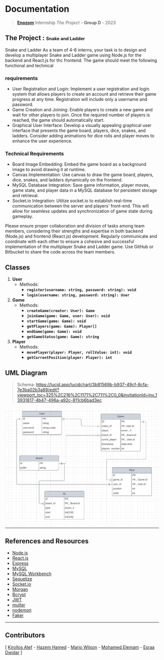 # Documentation

> **[Enozom](https://enozom.com/)** Internship *The Project* - **Group D** - 2023

## The Project : <small><small>Snake and Ladder</small></small>

Snake and Ladder As a team of 4-6 interns, your task is to design and develop a multiplayer Snake and Ladder game using Node.js for the backend and React.js for thc frontend.
The game should meet the following functional and technical

### requirements

- User Registration and Login: Implement a user registration and login system that allows players to create an account and retrieve their game progress at any time. Registration will include only a username and password.
- Game Creation and Joining: Enable players to create a new game and wait for other players to join. Once the required number of players is reached, the game should automatically start.
- Graphical User Interface: Develop a visually appealing graphical user interface that presents the game board, players, dice, snakes, and ladders. Consider adding animations for dice rolls and player moves to enhance the user experience.

### Technical Requirements

- Board Image Embedding: Embed the game board as a background image to avoid drawing it at runtime.
- Canvas Implementation: Use canvas to draw the game board, players, dice, snakes, and ladders dynamically on the frontend.
- MySQL Database Integration: Save game information, player moves, game state, and player data in a MySQL database for persistent storage and retrieval.
- Socket.io Integration: Utilize socket.io to establish real-time communication between the server and players' front-end. This will allow for seamless updates and synchronization of game state during gameplay.

Please ensure proper collaboration and division of tasks among team members, considering their strengths and expertise in both backend (Node.js) and frontend (React.js) development. Regularly communicate and coordinate with each other to ensure a cohesive and successful implementation of the multiplayer Snake and Ladder game. Use GitHub or Bitbucket to share the code across the team members.

## Classes

1. **User**
   - Methods:
     - **`register(username: string, password: string): void`**
     - **`login(username: string, password: string): User`**
2. **Game**
   - Methods:
     - **`createGame(creator: User): Game`**
     - **`joinGame(game: Game, user: User): void`**
     - **`startGame(game: Game): void`**
     - **`getPlayers(game: Game): Player[]`**
     - **`endGame(game: Game): void`**
     - **`getGameStatus(game: Game): string`**
3. **Player**
   - Methods:
     - **`movePlayer(player: Player, rollValue: int): void`**
     - **`getCurrentPosition(player: Player): int`**

## UML Diagram

> Schema: <https://lucid.app/lucidchart/3b81569b-b937-49cf-8cfa-7e3ba02b3a89/edit?viewport_loc=325%2C216%2C1171%2C711%2C0_0&invitationId=inv_13931817-4b47-496a-a92c-811cb6bad3ec>

<!-- call image.png -->

![UML Diagram](image.png)

---

## References and Resources

- [Node.js](https://nodejs.org/en/)
- [React.js](https://reactjs.org/)
- [Express](https://expressjs.com/)
- [MySQL](https://www.mysql.com/)
- [MySQL Workbench](https://www.mysql.com/products/workbench/)
- [Sequelize](https://sequelize.org/)
- [Socket.io](https://socket.io/)
- [Morgan](https://www.npmjs.com/package/morgan)
- [Bcrypt](https://www.npmjs.com/package/bcrypt)
- [JWT](https://jwt.io/)
- [multer](https://www.npmjs.com/package/multer)
- [nodemon](https://www.npmjs.com/package/nodemon)
- [Faker](https://www.npmjs.com/package/faker)

---

## Contributors

[ [Kirollos Atef](https://github.com/kirollosatef) - [Hazem Hamed](https://github.com/orgs/EnozomProjectGroupD/people/Hazem020) - [Mario Wilson](https://github.com/orgs/EnozomProjectGroupD/people/Hazem020) - [Mohamed Elemam](https://github.com/orgs/EnozomProjectGroupD/people/Mohamed-Elemam) - [Esraa Dwidar](https://github.com/orgs/EnozomProjectGroupD/people/EsraaDwidar) ]
